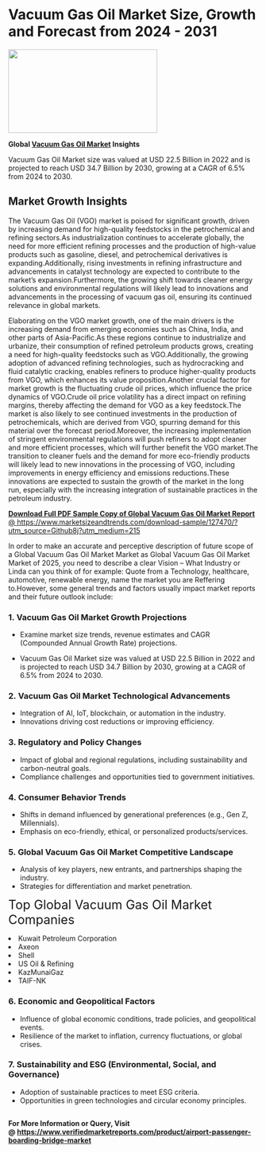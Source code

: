 <H1>Vacuum Gas Oil Market Size, Growth and Forecast from 2024 - 2031</H1><img class="aligncenter size-medium wp-image-584254" src="https://thirdeyenews.in/wp-content/uploads/2024/09/Global-Market-Research-300x168.jpeg" alt="" width="300" height="168" /><p><strong>Global&nbsp;<a href="https://www.marketsizeandtrends.com/download-sample/127470/?utm_source=Github8j?utm_medium=215">Vacuum Gas Oil Market</a> Insights</strong></p><p>Vacuum Gas Oil Market size was valued at USD 22.5 Billion in 2022 and is projected to reach USD 34.7 Billion by 2030, growing at a CAGR of 6.5% from 2024 to 2030.</p><p><h2>Market Growth Insights</h2> <p>The Vacuum Gas Oil (VGO) market is poised for significant growth, driven by increasing demand for high-quality feedstocks in the petrochemical and refining sectors.As industrialization continues to accelerate globally, the need for more efficient refining processes and the production of high-value products such as gasoline, diesel, and petrochemical derivatives is expanding.Additionally, rising investments in refining infrastructure and advancements in catalyst technology are expected to contribute to the market’s expansion.Furthermore, the growing shift towards cleaner energy solutions and environmental regulations will likely lead to innovations and advancements in the processing of vacuum gas oil, ensuring its continued relevance in global markets.</p> <p><a href="#"></a></p> <p>Elaborating on the VGO market growth, one of the main drivers is the increasing demand from emerging economies such as China, India, and other parts of Asia-Pacific.As these regions continue to industrialize and urbanize, their consumption of refined petroleum products grows, creating a need for high-quality feedstocks such as VGO.Additionally, the growing adoption of advanced refining technologies, such as hydrocracking and fluid catalytic cracking, enables refiners to produce higher-quality products from VGO, which enhances its value proposition.Another crucial factor for market growth is the fluctuating crude oil prices, which influence the price dynamics of VGO.Crude oil price volatility has a direct impact on refining margins, thereby affecting the demand for VGO as a key feedstock.The market is also likely to see continued investments in the production of petrochemicals, which are derived from VGO, spurring demand for this material over the forecast period.Moreover, the increasing implementation of stringent environmental regulations will push refiners to adopt cleaner and more efficient processes, which will further benefit the VGO market.The transition to cleaner fuels and the demand for more eco-friendly products will likely lead to new innovations in the processing of VGO, including improvements in energy efficiency and emissions reductions.These innovations are expected to sustain the growth of the market in the long run, especially with the increasing integration of sustainable practices in the petroleum industry.</p> <p><a href="#"></p><p><span class=""><strong>Download Full PDF Sample Copy of Global Vacuum Gas Oil Market Report</strong> @ <a href="https://www.marketsizeandtrends.com/download-sample/127470/?utm_source=Github8j?utm_medium=215" target="_blank">https://www.marketsizeandtrends.com/download-sample/127470/?utm_source=Github8j?utm_medium=215</a></span></p><p>In order to make an accurate and perceptive description of future scope of a Global&nbsp;Vacuum Gas Oil Market Market as Global&nbsp;Vacuum Gas Oil Market Market of 2025, you need to describe a clear Vision &ndash; What Industry or Linda can you think of for example: Quote from a Technology, healthcare, automotive, renewable energy, name the market you are Reffering to.However, some general trends and factors usually impact market reports and their future outlook include:</p><h3>1.&nbsp;<strong>Vacuum Gas Oil Market Growth Projections</strong></h3><ul><li>Examine market size trends, revenue estimates and CAGR (Compounded Annual Growth Rate) projections.</li><li><p>Vacuum Gas Oil Market size was valued at USD 22.5 Billion in 2022 and is projected to reach USD 34.7 Billion by 2030, growing at a CAGR of 6.5% from 2024 to 2030.</p></li></ul><h3>2.&nbsp;<strong>Vacuum Gas Oil Market Technological Advancements</strong></h3><ul><li>Integration of AI, IoT, blockchain, or automation in the industry.</li><li>Innovations driving cost reductions or improving efficiency.</li></ul><h3>3.&nbsp;<strong>Regulatory and Policy Changes</strong></h3><ul><li>Impact of global and regional regulations, including sustainability and carbon-neutral goals.</li><li>Compliance challenges and opportunities tied to government initiatives.</li></ul><h3>4.&nbsp;<strong>Consumer Behavior Trends</strong></h3><ul><li>Shifts in demand influenced by generational preferences (e.g., Gen Z, Millennials).</li><li>Emphasis on eco-friendly, ethical, or personalized products/services.</li></ul><h3>5.&nbsp;<strong>Global Vacuum Gas Oil Market Competitive Landscape</strong></h3><ul><li>Analysis of key players, new entrants, and partnerships shaping the industry.</li><li>Strategies for differentiation and market penetration.</li></ul><p data-pm-slice="1 1 []"><span style="color: inherit; font-family: inherit; font-size: 25px;">Top Global Vacuum Gas Oil Market Companies</span></p><div class="" data-test-id=""><p><li>Kuwait Petroleum Corporation</li><li> Axeon</li><li> Shell</li><li> US Oil & Refining</li><li> KazMunaiGaz</li><li> TAIF-NK</li></p></div><h3>6.&nbsp;<strong>Economic and Geopolitical Factors</strong></h3><ul><li>Influence of global economic conditions, trade policies, and geopolitical events.</li><li>Resilience of the market to inflation, currency fluctuations, or global crises.</li></ul><h3>7.&nbsp;<strong>Sustainability and ESG (Environmental, Social, and Governance)</strong></h3><ul><li>Adoption of sustainable practices to meet ESG criteria.</li><li>Opportunities in green technologies and circular economy principles.</li></ul><h2><strong style="font-size: 14px;">For More Information or Query, Visit @&nbsp;</strong><a style="background-color: #ffffff; font-size: 14px;" href="https://www.marketsizeandtrends.com/report/vacuum-gas-oil-market/" target="_blank">https://www.verifiedmarketreports.com/product/airport-passenger-boarding-bridge-market</a></h2>